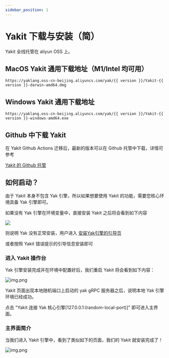 ```yaml
---
sidebar_position: 1
---
```


# Yakit 下载与安装（简）

Yakit 全线托管在 aliyun OSS 上。

## MacOS Yakit 通用下载地址（M1/Intel 均可用）

```
https://yaklang.oss-cn-beijing.aliyuncs.com/yak/{{ version }}/Yakit-{{ version }}-darwin-amd64.dmg
```

## Windows Yakit 通用下载地址

```
https://yaklang.oss-cn-beijing.aliyuncs.com/yak/{{ version }}/Yakit-{{ version }}-windows-amd64.exe
```

## Github 中下载 Yakit

在 Yakit Github Actions 迁移后，最新的版本可以在 Github 托管中下载，详情可参考

[Yakit 的 Github 托管](https://github.com/yaklang/yakit/releases)

## 如何启动？

由于 Yakit 本身不包含 Yak 引擎，所以如果想要使用 Yakit 的功能，需要您核心环境具备 Yak 引擎即可。

如果没有 Yak 引擎在环境变量中，直接安装 Yakit 之后将会看到如下内容

![](/img/products/yakit/yakit-miss-yak.jpg)

则说明 Yak 没有正常安装，用户进入 [安装Yak引擎的引导页](/docs/startup#安装最新的-yak-发行版)

或者按照 Yakit 错误提示的引导信息安装即可

### 进入 Yakit 操作台

Yak 引擎安装完成并在环境中配置好后，我们重启 Yakit 将会看到如下内容：

![img.png](/img/products/yakit/yakit-main-entry.png)

Yakit 页面出现本地随机端口上启动的 yak gRPC 服务器之后，说明本地 Yak 引擎环境已经成功。

点击 "Yakit 连接 Yak 核心引擎\[127.0.0.1:(random-local-port)\]" 即可进入主界面。

### 主界面简介

当我们进入 Yakit 引擎中，看到了类似如下的页面，我们的 Yakit 就安装完成了！

![img.png](/img/products/yakit/yakit-operator-main.png)

